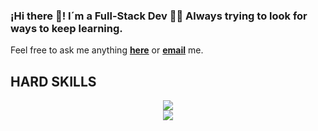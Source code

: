 ###  ¡Hi there 👋! I´m a Full-Stack Dev 👩‍💻 Always trying to look for ways to keep learning. <br>
Feel free to ask me anything <a href="https://github.com/SORAYARG/Sorayarg/issues/new"><b>here</b></a> or <a href="mailto:sorayarg25@gmail.com"><b>email</b></a> me.

## HARD SKILLS

 <p align="center">
  <a href="https://skillicons.dev">
    <img src="https://skillicons.dev/icons?i=html,css,js,react,nodejs,postgres,express,mongodb" />
    <br/>
    <img src="https://skillicons.dev/icons?i=sass,docker,git,figma,bootstrap,mui,jest" />
  </a>
</p>
